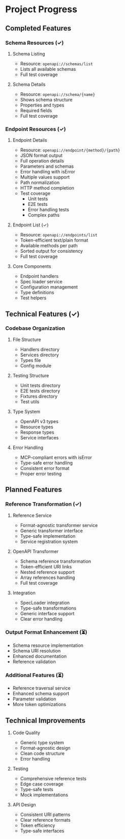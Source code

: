 # Project Progress

## Completed Features

### Schema Resources (✓)
1. Schema Listing
   - Resource: `openapi://schemas/list`
   - Lists all available schemas
   - Full test coverage

2. Schema Details
   - Resource: `openapi://schema/{name}`
   - Shows schema structure
   - Properties and types
   - Required fields
   - Full test coverage

### Endpoint Resources (✓)
1. Endpoint Details
   - Resource: `openapi://endpoint/{method}/{path}`
   - JSON format output
   - Full operation details
   - Parameters and schemas
   - Error handling with isError
   - Multiple values support
   - Path normalization
   - HTTP method completion
   - Test coverage
     - Unit tests
     - E2E tests
     - Error handling tests
     - Complex paths

2. Endpoint List (✓)
   - Resource: `openapi://endpoints/list`
   - Token-efficient text/plain format
   - Available methods per path
   - Sorted output for consistency
   - Full test coverage

3. Core Components
   - Endpoint handlers
   - Spec loader service
   - Configuration management
   - Type definitions
   - Test helpers

## Technical Features (✓)

### Codebase Organization
1. File Structure
   - Handlers directory
   - Services directory
   - Types file
   - Config module

2. Testing Structure
   - Unit tests directory
   - E2E tests directory
   - Fixtures directory
   - Test utils

3. Type System
   - OpenAPI v3 types
   - Resource types
   - Response types
   - Service interfaces

4. Error Handling
   - MCP-compliant errors with isError
   - Type-safe error handling
   - Consistent error format
   - Proper error testing

## Planned Features

### Reference Transformation (✓)
1. Reference Service
   - Format-agnostic transformer service
   - Generic transformer interface
   - Type-safe implementation
   - Service registration system

2. OpenAPI Transformer
   - Schema reference transformation
   - Token-efficient URI links
   - Nested reference support
   - Array references handling
   - Full test coverage

3. Integration
   - SpecLoader integration
   - Type-safe transformations
   - Generic interface support
   - Clear error handling

### Output Format Enhancement (⏳)
- Schema resource implementation
- Schema URI resolution
- Enhanced documentation
- Reference validation

### Additional Features (⏳)
- Reference traversal service
- Enhanced schema support
- Parameter validation
- More token optimizations

## Technical Improvements
1. Code Quality
   - Generic type system
   - Format-agnostic design
   - Clean code structure
   - Error handling

2. Testing
   - Comprehensive reference tests
   - Edge case coverage
   - Type-safe tests
   - Mock implementations

3. API Design
   - Consistent URI patterns
   - Clear reference formats
   - Token efficiency
   - Type-safe interfaces
